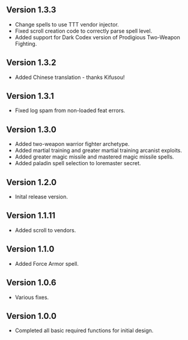 ## Version 1.3.3
* Change spells to use TTT vendor injector.
* Fixed scroll creation code to correctly parse spell level.
* Added support for Dark Codex version of Prodigious Two-Weapon Fighting.

## Version 1.3.2
* Added Chinese translation - thanks Kifusou!

## Version 1.3.1
* Fixed log spam from non-loaded feat errors.

## Version 1.3.0
* Added two-weapon warrior fighter archetype.
* Added martial training and greater martial training arcanist exploits.
* Added greater magic missile and mastered magic missile spells.
* Added paladin spell selection to loremaster secret.

## Version 1.2.0
* Inital release version.

## Version 1.1.11
* Added scroll to vendors.

## Version 1.1.0
* Added Force Armor spell.

## Version 1.0.6
* Various fixes.

## Version 1.0.0
* Completed all basic required functions for initial design.
